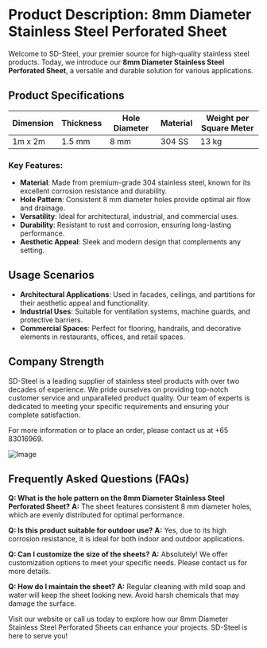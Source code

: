 # Product Description: 8mm Diameter Stainless Steel Perforated Sheet

Welcome to SD-Steel, your premier source for high-quality stainless steel products. Today, we introduce our **8mm Diameter Stainless Steel Perforated Sheet**, a versatile and durable solution for various applications.

## Product Specifications

| Dimension | Thickness | Hole Diameter | Material | Weight per Square Meter |
|-----------|-----------|---------------|----------|-------------------------|
| 1m x 2m   | 1.5 mm    | 8 mm          | 304 SS   | 13 kg                   |

### Key Features:
- **Material**: Made from premium-grade 304 stainless steel, known for its excellent corrosion resistance and durability.
- **Hole Pattern**: Consistent 8 mm diameter holes provide optimal air flow and drainage.
- **Versatility**: Ideal for architectural, industrial, and commercial uses.
- **Durability**: Resistant to rust and corrosion, ensuring long-lasting performance.
- **Aesthetic Appeal**: Sleek and modern design that complements any setting.

## Usage Scenarios

- **Architectural Applications**: Used in facades, ceilings, and partitions for their aesthetic appeal and functionality.
- **Industrial Uses**: Suitable for ventilation systems, machine guards, and protective barriers.
- **Commercial Spaces**: Perfect for flooring, handrails, and decorative elements in restaurants, offices, and retail spaces.

## Company Strength

SD-Steel is a leading supplier of stainless steel products with over two decades of experience. We pride ourselves on providing top-notch customer service and unparalleled product quality. Our team of experts is dedicated to meeting your specific requirements and ensuring your complete satisfaction.

For more information or to place an order, please contact us at +65 83016969.

![Image](https://github.com/user-attachments/assets/2567258e-e124-4816-932d-1809bd27ef0b)

## Frequently Asked Questions (FAQs)

**Q: What is the hole pattern on the 8mm Diameter Stainless Steel Perforated Sheet?**
**A:** The sheet features consistent 8 mm diameter holes, which are evenly distributed for optimal performance.

**Q: Is this product suitable for outdoor use?**
**A:** Yes, due to its high corrosion resistance, it is ideal for both indoor and outdoor applications.

**Q: Can I customize the size of the sheets?**
**A:** Absolutely! We offer customization options to meet your specific needs. Please contact us for more details.

**Q: How do I maintain the sheet?**
**A:** Regular cleaning with mild soap and water will keep the sheet looking new. Avoid harsh chemicals that may damage the surface.

Visit our website or call us today to explore how our 8mm Diameter Stainless Steel Perforated Sheets can enhance your projects. SD-Steel is here to serve you!